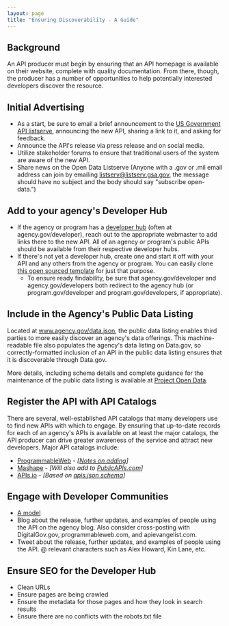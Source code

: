```yaml
---
layout: page
title: "Ensuring Discoverability - A Guide"
---
```


## Background

An API producer must begin by ensuring that an API homepage is available on their website, complete with quality documentation.  From there, though, the producer has a number of opportunities to help potentially interested developers discover the resource.  

## Initial Advertising

* As a start, be sure to email a brief announcement to the [US Government API listserve](https://groups.google.com/forum/?nomobile=true#!forum/us-government-apis), announcing the new API, sharing a link to it, and asking for feedback.  
* Announce the API's release via press release and on social media.  
* Utilize stakeholder forums to ensure that traditional users of the system are aware of the new API.  
* Share news on the Open Data Listserve (Anyone with a .gov or .mil email address can join by emailing listserv@listserv.gsa.gov, the message should have no subject and the body should say "subscribe open-data.")

## Add to your agency's Developer Hub
* If the agency or program has a [developer hub](https://pages.18f.gov/API-All-the-X/pages/developer_hubs/) (often at agency.gov/developer), reach out to the appropriate webmaster to add links there to the new API.  All of an agency or program's public APIs should be available from their respective developer hubs.  
* If there's not yet a developer hub, create one and start it off with your API and any others from the agency or program.  You can easily clone [this open sourced template](https://github.com/USG-Website-Templates/developer-hub) for just that purpose.  
  * To ensure ready findability, be sure that agency.gov/developer and agency.gov/developers both redirect to the agency hub (or program.gov/developer and program.gov/developers, if appropriate).  

## Include in the Agency's Public Data Listing 

Located at www.agency.gov/data.json, the public data listing enables third parties to more easily discover an agency's data offerings.  This machine-readable file also populates the agency's data listing on Data.gov, so correctly-formatted inclusion of an API in the public data listing ensures that it is discoverable through Data.gov.  

More details, including schema details and complete guidance for the maintenance of the public data listing is available at [Project Open Data](http://project-open-data.cio.gov).  

## Register the API with API Catalogs

There are several, well-established API catalogs that many developers use to find new APIs with which to engage.  By ensuring that up-to-date records for each of an agency's APIs is available on at least the major catalogs, the API producer can drive greater awareness of the service and attract new developers.  Major API catalogs include: 

* [ProgrammableWeb](http://www.programmableweb.com/apis/directory) - *[[Notes on adding](https://groups.google.com/d/msg/us-government-apis/6liPMum-qjU/EbJg-Cn8DtMJ)]*
* [Mashape](http://www.mashape.com/explore) - *[Will also add to [PublicAPIs.com](http://www.publicapis.com/)]*
* [APIs.io](http://apis.io/) - *[Based on [apis.json schema](http://apisjson.org/)]*

## Engage with Developer Communities 

* [A model](https://github.com/18F/ED-API-Program/blob/master/deliverables/developer-engagement.md)
* Blog about the release, further updates, and examples of people using the API on the agency blog.  Also consider cross-posting with DigitalGov.gov, programmableweb.com, and apievangelist.com.  
* Tweet about the release, further updates, and examples of people using the API.  @ relevant characters such as Alex Howard, Kin Lane, etc.  

## Ensure SEO for the Developer Hub

* Clean URLs
* Ensure pages are being crawled
* Ensure the metadata for those pages and how they look in search results 
* Ensure there are no conflicts with the robots.txt file
